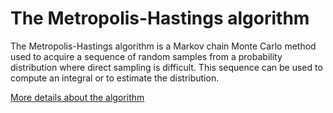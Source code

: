 # The Metropolis-Hastings algorithm

The Metropolis-Hastings algorithm is a Markov chain Monte Carlo method used to acquire a sequence of random samples from a probability distribution 
where direct sampling is difficult. This sequence can be used to compute an integral or to estimate the distribution.

[More details about the algorithm](https://en.wikipedia.org/wiki/Metropolis–Hastings_algorithm)
